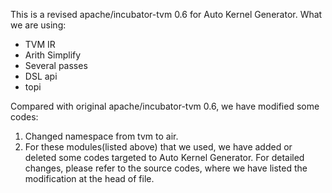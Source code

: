 
This is a revised apache/incubator-tvm 0.6 for Auto Kernel Generator.
What we are using:
* TVM IR
* Arith Simplify
* Several passes
* DSL api
* topi

Compared with original apache/incubator-tvm 0.6, we have modified some codes:

1. Changed namespace from tvm to air.
2. For these modules(listed above) that we used, we have added or deleted some codes targeted to Auto Kernel Generator. 
   For detailed changes, please refer to the source codes, where we have listed the modification at the head of file.

